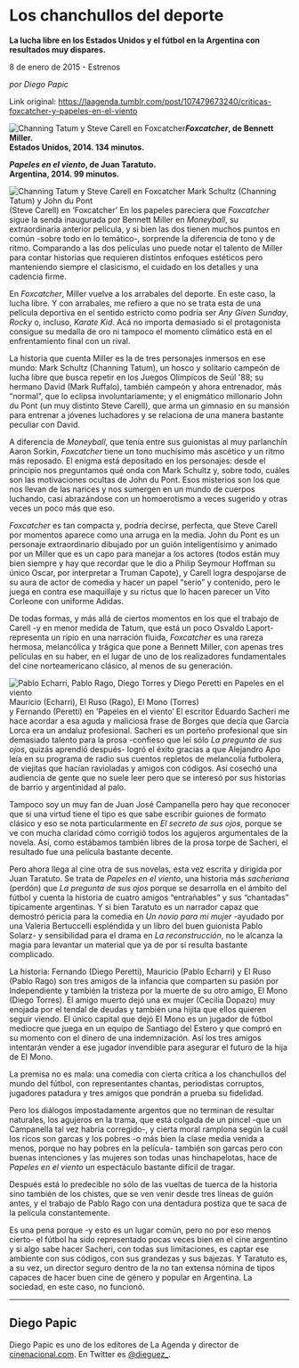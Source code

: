 # Los chanchullos del deporte

**La lucha libre en los Estados Unidos y el fútbol en la Argentina con resultados muy dispares.**

8 de enero de 2015 - Estrenos

_por Diego Papic_

Link original: https://laagenda.tumblr.com/post/107479673240/criticas-foxcatcher-y-papeles-en-el-viento

![Channing Tatum y Steve Carell en Foxcatcher](https://64.media.tumblr.com/88d51d5cb038331bf2db239cac874ceb/tumblr_inline_pjzsh6OQ7o1t6q87u_500.jpg)***Foxcatcher*, de Bennett Miller.  
 Estados Unidos, 2014. 134 minutos.**

***Papeles en el viento*, de Juan Taratuto.  
 Argentina, 2014. 99 minutos.**

![Channing Tatum y Steve Carell en Foxcatcher](https://64.media.tumblr.com/88d51d5cb038331bf2db239cac874ceb/tumblr_inline_pjzsh6OQ7o1t6q87u_400.jpg) Mark Schultz (Channing Tatum) y John du Pont  
(Steve Carell) en ‘Foxcatcher’ En los papeles pareciera que *Foxcatcher* sigue la senda inaugurada por Bennett Miller en *Moneyball*, su extraordinaria anterior película, y si bien las dos tienen muchos puntos en común -sobre todo en lo temático-, sorprende la diferencia de tono y de ritmo. Comparando a las dos películas uno puede notar el talento de Miller para contar historias que requieren distintos enfoques estéticos pero manteniendo siempre el clasicismo, el cuidado en los detalles y una cadencia firme.

En *Foxcatcher*, Miller vuelve a los arrabales del deporte. En este caso, la lucha libre. Y con arrabales, me refiero a que no se trata esta de una película deportiva en el sentido estricto como podría ser *Any Given Sunday*, *Rocky* o, incluso, *Karate Kid*. Acá no importa demasiado si el protagonista consigue su medalla de oro ni tampoco el momento climático está en el enfrentamiento final con un rival.

La historia que cuenta Miller es la de tres personajes inmersos en ese mundo: Mark Schultz (Channing Tatum), un hosco y solitario campeón de lucha libre que busca repetir en los Juegos Olímpicos de Seúl '88; su hermano David (Mark Ruffalo), también campeón y ahora entrenador, más “normal”, que lo eclipsa involuntariamente; y el enigmático millonario John du Pont (un muy distinto Steve Carell), que arma un gimnasio en su mansión para entrenar a jóvenes luchadores y se relaciona de una manera bastante peculiar con David.

A diferencia de *Moneyball*, que tenía entre sus guionistas al muy parlanchín Aaron Sorkin, *Foxcatcher* tiene un tono muchísimo más ascético y un ritmo más reposado. El enigma está depositado en los personajes: desde el principio nos preguntamos qué onda con Mark Schultz y, sobre todo, cuáles son las motivaciones ocultas de John du Pont. Esos misterios son los que nos llevan de las narices y nos sumergen en un mundo de cuerpos luchando, casi abrazándose con un homoerotismo a veces sugerido y otras veces un poco más que eso.

*Foxcatcher* es tan compacta y, podría decirse, perfecta, que Steve Carell por momentos aparece como una arruga en la media. John du Pont es un personaje extraordinario dibujado por un guión inteligentísimo y animado por un Miller que es un capo para manejar a los actores (todos están muy bien siempre y hay que recordar que le dio a Philip Seymour Hoffman su único Oscar, por interpretar a Truman Capote), y Carell logra despojarse de su aura de actor de comedia y hacer un papel “serio” y contenido, pero le juega en contra ese maquillaje y su rictus que lo hacen parecer un Vito Corleone con uniforme Adidas.

De todas formas, y más allá de ciertos momentos en los que el trabajo de Carell -y en menor medida de Tatum, que está un poco Osvaldo Laport- representa un ripio en una narración fluida, *Foxcatcher* es una rareza hermosa, melancólica y trágica que pone a Bennett Miller, con apenas tres películas en su haber, en el lugar de uno de los realizadores fundamentales del cine norteamericano clásico, al menos de su generación.

![Pablo Echarri, Pablo Rago, Diego Torres y Diego Peretti en Papeles en el viento](https://64.media.tumblr.com/5f946d67cfc90d57185ce4565f132886/tumblr_inline_pjzsh63Sck1t6q87u_400.jpg) Mauricio (Echarri), El Ruso (Rago), El Mono (Torres)  
y Fernando (Peretti) en 'Papeles en el viento’ El escritor Eduardo Sacheri me hace acordar a esa aguda y maliciosa frase de Borges que decía que García Lorca era un andaluz profesional. Sacheri es un porteño profesional que sin demasiado talento para la prosa -confieso que leí sólo *La pregunta de sus ojos*, quizás aprendió después- logró el éxito gracias a que Alejandro Apo leía en su programa de radio sus cuentos repletos de melancolía futbolera, de viejitas que hacían ravioladas y amigos con códigos. Así cosechó una audiencia de gente que no suele leer pero que se interesó por sus historias de barrio y argentinidad al palo.

Tampoco soy un muy fan de Juan José Campanella pero hay que reconocer que si una virtud tiene el tipo es que sabe escribir guiones de formato clásico y eso se nota particularmente en *El secreto de sus ojos*, porque se ve con mucha claridad cómo corrigió todos los agujeros argumentales de la novela. Así, como estábamos también libres de la prosa torpe de Sacheri, el resultado fue una película bastante decente.

Pero ahora llega al cine otra de sus novelas, esta vez escrita y dirigida por Juan Taratuto. Se trata de *Papeles en el viento*, una historia más *sacheriana* (perdón) que *La pregunta de sus ojos* porque se desarrolla en el ámbito del fútbol y cuenta la historia de cuatro amigos “entrañables” y sus “chantadas” típicamente argentinas. Y si bien Taratuto es un narrador capaz que demostró pericia para la comedia en *Un novio para mi mujer* -ayudado por una Valeria Bertuccelli espléndida y un libro del buen guionista Pablo Solarz- y sensibilidad para el drama en *La reconstrucción*, no le alcanza la magia para levantar un material que ya de por sí resulta bastante complicado.

La historia: Fernando (Diego Peretti), Mauricio (Pablo Echarri) y El Ruso (Pablo Rago) son tres amigos de la infancia que comparten su pasión por Independiente y también la tristeza por la muerte de su otro amigo, El Mono (Diego Torres). El amigo muerto dejó una ex mujer (Cecilia Dopazo) muy enojada por el tendal de deudas y también una hijita que ellos quieren seguir viendo. El único capital que dejó El Mono es un jugador de fútbol mediocre que juega en un equipo de Santiago del Estero y que compró en su momento con el dinero de una indemnización. Así los tres amigos intentarán vender a ese jugador invendible para asegurar el futuro de la hija de El Mono.

La premisa no es mala: una comedia con cierta crítica a los chanchullos del mundo del fútbol, con representantes chantas, periodistas corruptos, jugadores patadura y tres amigos que pondrán a prueba su fidelidad.

Pero los diálogos impostadamente argentos que no terminan de resultar naturales, los agujeros en la trama, que está colgada de un pincel -que un Campanella tal vez habría corregido-, y cierta moral ramplona según la cuál los ricos son garcas y los pobres -o más bien la clase media venida a menos, porque no hay pobres en la película- también son garcas pero con buenas intenciones y las mujeres son todas unas hinchapelotas, hace de *Papeles en el viento* un espectáculo bastante difícil de tragar.

Después está lo predecible no sólo de las vueltas de tuerca de la historia sino también de los chistes, que se ven venir desde tres líneas de guión antes, y el trabajo de Pablo Rago con una dentadura postiza que te saca de la película constantemente.

Es una pena porque -y esto es un lugar común, pero no por eso menos cierto- el fútbol ha sido representado pocas veces bien en el cine argentino y si algo sabe hacer Sacheri, con todas sus limitaciones, es captar ese ambiente con sus códigos, con sus grandezas y sus bajezas. Y Taratuto es, a su vez, un director seguro dentro de la no tan extensa nómina de tipos capaces de hacer buen cine de género y popular en Argentina. La sociedad, en este caso, no funcionó.



---

Diego Papic
-----------

Diego Papic es uno de los editores de La Agenda y director de [cinenacional.com](http://www.cinenacional.com). En Twitter es [@dieguez\_](http://www.twitter.com/dieguez_).

